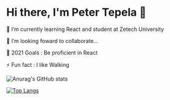 # Hi there, I'm Peter Tepela 👋

🌱 I’m currently learning React and student at Zetech University

👯 I’m looking foward to collaborate...

🥅 2021 Goals : Be proficient in React

⚡ Fun fact : I like Walking

![Anurag's GitHub stats](https://github-readme-stats.vercel.app/api?username=sankaire&show_icons=true)

[![Top Langs](https://github-readme-stats.vercel.app/api/top-langs/?username=sankaire&layout=compact)](https://github.com/anuraghazra/github-readme-stats)






